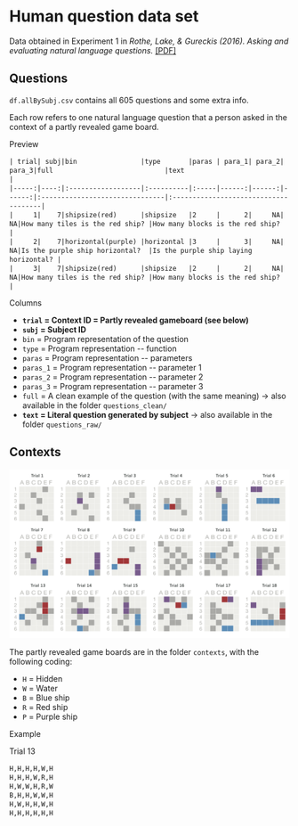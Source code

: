 
# Human question data set

Data obtained in Experiment 1 in _Rothe, Lake, & Gureckis (2016). Asking and evaluating natural language questions._ [[PDF]](https://mindmodeling.org/cogsci2016/papers/0357/paper0357.pdf)

## Questions

`df.allBySubj.csv` contains all 605 questions and some extra info.

Each row refers to one natural language question that a person asked in the context of a partly revealed game board.


Preview

```{r}
| trial| subj|bin                |type       |paras | para_1| para_2| para_3|full                            |text                                  |
|-----:|----:|:------------------|:----------|:-----|------:|------:|------:|:-------------------------------|:-------------------------------------|
|     1|    7|shipsize(red)      |shipsize   |2     |      2|     NA|     NA|How many tiles is the red ship? |How many blocks is the red ship?      |
|     2|    7|horizontal(purple) |horizontal |3     |      3|     NA|     NA|Is the purple ship horizontal?  |Is the purple ship laying horizontal? |
|     3|    7|shipsize(red)      |shipsize   |2     |      2|     NA|     NA|How many tiles is the red ship? |How many blocks is the red ship?      |
```


Columns

- **`trial` = Context ID = Partly revealed gameboard (see below)**
- **`subj` = Subject ID**
- `bin` = Program representation of the question
- `type` = Program representation -- function
- `paras` = Program representation -- parameters
- `paras_1` = Program representation -- parameter 1
- `paras_2` = Program representation -- parameter 2
- `paras_3` = Program representation -- parameter 3
- `full` = A clean example of the question (with the same meaning) → also available in the folder `questions_clean/`
- **`text` = Literal question generated by subject** → also available in the folder `questions_raw/`



## Contexts

![Context 1-18](trials-ai-6x3.png)

The partly revealed game boards are in the folder `contexts`, with the following coding:

- `H` = Hidden
- `W` = Water
- `B` = Blue ship
- `R` = Red ship
- `P` = Purple ship

Example

Trial 13

	H,H,H,H,W,H
	H,H,H,W,R,H
	H,W,W,H,R,W
	B,H,H,W,W,H
	H,W,H,H,W,H
	H,H,H,H,H,H
